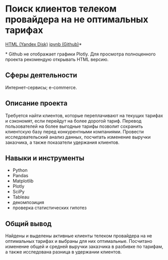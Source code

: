 # Поиск клиентов телеком провайдера на не оптимальных тарифах

[HTML (Yandex Disk)](https://disk.yandex.ru/d/Jra8Xb3DpyWvzg)
[ipynb (Github)](https://github.com/ArtemRybalko/Portfolio/blob/master/Telecom%20user%20search/9_telecom_project-Copy1.ipynb)*

\* Github не отображает графики Plotly. Для просмотра полноценного проекта рекомендую открывать HTML версию.

## Сферы деятельности

Интернет-сервисы; e-commerce.

## Описание проекта

Требуется найти клиентов, которые переплачивают на текущих тарифах и сэкономят, если перейдут на более дорогой тариф. Перевод пользователей на более выгодные тарифы позволит сохранить клиентскую базу перед конкурентными компаниями. Провести исследовательский анализ данных, посчитать изменение выручки заказчика, а также показатели удержания клиентов.

## Навыки и инструменты

* Python
* Pandas
* Matplotlib
* Plotly
* SciPy
* Tableau
* декомпозиция
* проверка статистических гипотез

## Общий вывод

Найдены и выделены активные клиенты телеком провайдера на не оптимальных тарифах и выбраны для них оптимальные. Посчитано изменение общей и средней выручки заказчика в разбивке по тарифам, а также исследована разница в удержании клиентов.
